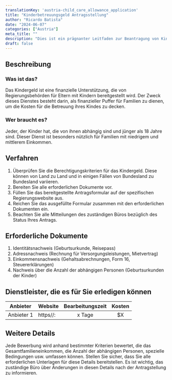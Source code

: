 ```yaml
---
translationKey: 'austria-child_care_allowance_application'
title: "Kinderbetreuungsgeld Antragsstellung"
author: "Ricardo Batista"
date: "2024-06-07"
categories: ["Austria"]
meta_title: ""
description: "Dies ist ein prägnanter Leitfaden zur Beantragung von Kinderbetreuungsgeld"
draft: false
---
```


## Beschreibung
### Was ist das?
Das Kindergeld ist eine finanzielle Unterstützung, die von Regierungsbehörden für Eltern mit Kindern bereitgestellt wird. Der Zweck dieses Dienstes besteht darin, als finanzieller Puffer für Familien zu dienen, um die Kosten für die Betreuung ihres Kindes zu decken.

### Wer braucht es?
Jeder, der Kinder hat, die von ihnen abhängig sind und jünger als 18 Jahre sind. Dieser Dienst ist besonders nützlich für Familien mit niedrigem und mittlerem Einkommen.

## Verfahren
1. Überprüfen Sie die Berechtigungskriterien für das Kindergeld. Diese können von Land zu Land und in einigen Fällen von Bundesland zu Bundesland variieren.
2. Bereiten Sie alle erforderlichen Dokumente vor.
3. Füllen Sie das bereitgestellte Antragsformular auf der spezifischen Regierungswebsite aus.
4. Reichen Sie das ausgefüllte Formular zusammen mit den erforderlichen Dokumenten ein.
5. Beachten Sie alle Mitteilungen des zuständigen Büros bezüglich des Status Ihres Antrags.

## Erforderliche Dokumente
1. Identitätsnachweis (Geburtsurkunde, Reisepass)
2. Adressnachweis (Rechnung für Versorgungsleistungen, Mietvertrag)
3. Einkommensnachweis (Gehaltsabrechnungen, Form 16, Steuererklärungen)
4. Nachweis über die Anzahl der abhängigen Personen (Geburtsurkunden der Kinder)

## Dienstleister, die es für Sie erledigen können

| Anbieter        |     Website     |     Bearbeitungszeit    |       Kosten      |
| --------------- | --------------- |  :-------------: | :-------------: |
| Anbieter 1      |  https//:       |      x Tage      |        $X       |

## Weitere Details
Jede Bewerbung wird anhand bestimmter Kriterien bewertet, die das Gesamtfamilieneinkommen, die Anzahl der abhängigen Personen, spezielle Bedingungen usw. umfassen können. Stellen Sie sicher, dass Sie alle erforderlichen Unterlagen für diese Details bereitstellen. Es ist wichtig, das zuständige Büro über Änderungen in diesen Details nach der Antragstellung zu informieren.